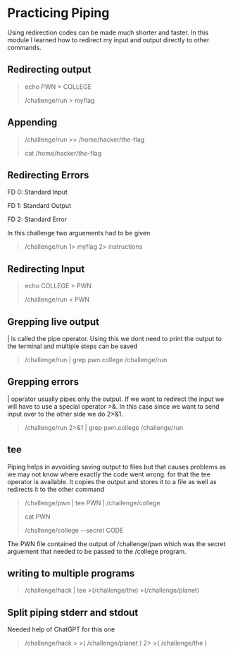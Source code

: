 # Practicing Piping
Using redirection codes can be made much shorter and faster. In this module I learned how to redirect my input and output directly to other commands.
## Redirecting output
> echo PWN > COLLEGE
>
> /challenge/run > myflag

## Appending 
> /challenge/run >> /home/hacker/the-flag
>
> cat /home/hacker/the-flag

## Redirecting Errors
FD 0: Standard Input

FD 1: Standard Output

FD 2: Standard Error

In this challenge two arguements had to be given
> /challenge/run 1> myflag 2> instructions

## Redirecting Input
> echo COLLEGE > PWN
>
> /challenge/run < PWN

## Grepping live output
| is called the pipe operator. Using this we dont need to print the output to the terminal and multiple steps can be saved
> /challenge/run | grep pwn.college /challenge/run

## Grepping errors
| operator usually pipes only the output. If we want to redirect the input we will have to use a special operator >&. In this case since we want to send input over to the other side we do 2>&1.
> /challenge/run 2>&1 | grep pwn.college /challenge/run

## tee
Piping helps in avvoiding saving output to files but that causes problems as we may not know where exactly the code went wrong. for that the tee operator is available. It copies the output and stores it to a file as well as redirects it to the other command
> /challenge/pwn | tee PWN | /challenge/college
>
> cat PWN
>
> /challenge/college --secret CODE

The PWN file contained the output of /challenge/pwn which was the secret arguement that needed to be passed to the /college program.

## writing to multiple programs
> /challenge/hack | tee >(/challenge/the) >(/challenge/planet)

## Split piping stderr and stdout
Needed help of ChatGPT for this one
> /challenge/hack > >( /challenge/planet ) 2> >( /challenge/the )
